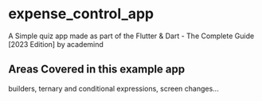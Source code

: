 # expense_control_app

A Simple quiz app made as part of the Flutter & Dart - The Complete Guide [2023 Edition] by academind

## Areas Covered in this example app

builders, ternary and conditional expressions, screen changes...
